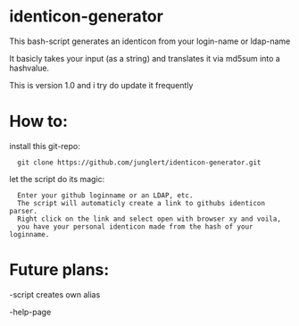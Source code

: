 # identicon-generator
This bash-script generates an identicon from your login-name or ldap-name

It basicly takes your input (as a string) and translates it via md5sum into a hashvalue.

This is version 1.0 and i try do update it frequently

# How to:
  
  install this git-repo:
  
      git clone https://github.com/junglert/identicon-generator.git
  
  let the script do its magic:
  
      Enter your github loginname or an LDAP, etc. 
      The script will automaticly create a link to githubs identicon parser.
      Right click on the link and select open with browser xy and voila,
      you have your personal identicon made from the hash of your loginname.


# Future plans:

  -script creates own alias
  
  -help-page
 
